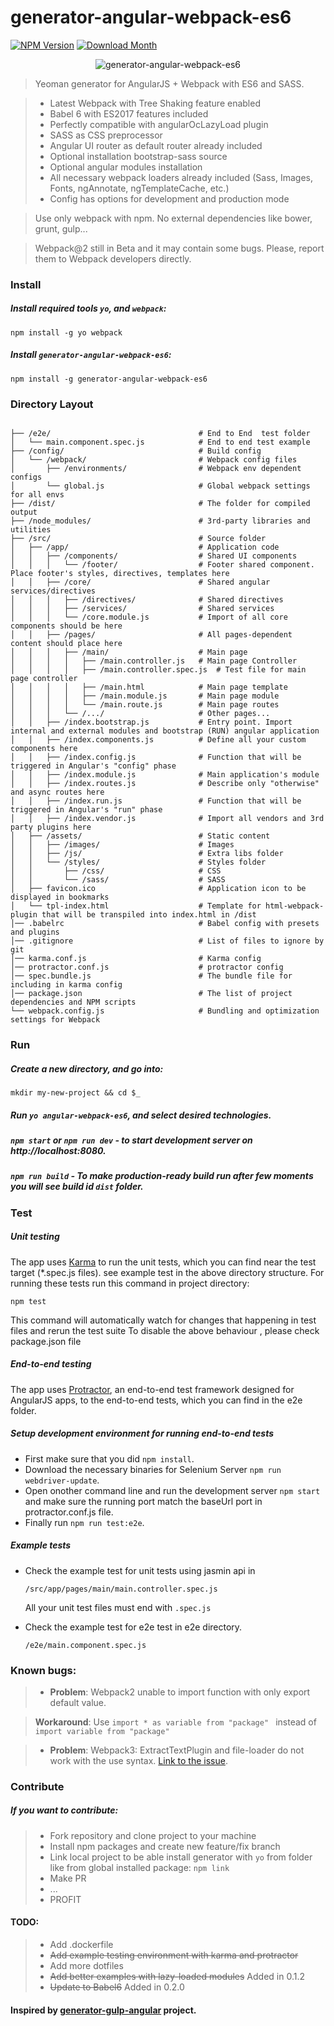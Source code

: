# generator-angular-webpack-es6

[![NPM Version](http://img.shields.io/npm/v/generator-angular-webpack-es6.svg?style=flat-square)](https://www.npmjs.com/package/generator-angular-webpack-es6)
[![Download Month](http://img.shields.io/npm/dm/generator-angular-webpack-es6.svg?style=flat-square)](https://www.npmjs.com/package/generator-angular-webpack-es6)

<div style="text-align:center" align="center">
    <img src="generators/app/angular.png" alt="generator-angular-webpack-es6">
</div>

> Yeoman generator for AngularJS + Webpack with ES6 and SASS.

> * Latest Webpack with Tree Shaking feature enabled
> * Babel 6 with ES2017 features included
> * Perfectly compatible with angularOcLazyLoad plugin
> * SASS as CSS preprocessor
> * Angular UI router as default router already included
> * Optional installation bootstrap-sass source
> * Optional angular modules installation
> * All necessary webpack loaders already included (Sass, Images, Fonts, ngAnnotate, ngTemplateCache, etc.)
> * Config has options for development and production mode

> Use only webpack with npm. No external dependencies like bower, grunt, gulp...

> Webpack@2 still in Beta and it may contain some bugs. Please, report them to Webpack developers directly.

### Install

##### Install required tools `yo`, and `webpack`:
```
npm install -g yo webpack
```

##### Install `generator-angular-webpack-es6`:
```
npm install -g generator-angular-webpack-es6
```

### Directory Layout

```shell

├── /e2e/                                 # End to End  test folder
│   └── main.component.spec.js            # End to end test example
├── /config/                              # Build config
│   └── /webpack/                         # Webpack config files
│       ├── /environments/                # Webpack env dependent configs
│       └── global.js                     # Global webpack settings for all envs
├── /dist/                                # The folder for compiled output
├── /node_modules/                        # 3rd-party libraries and utilities
├── /src/                                 # Source folder
│   ├── /app/                             # Application code
│   │   ├── /components/                  # Shared UI components
│   │   │   └── /footer/                  # Footer shared component. Place footer's styles, directives, templates here
│   │   ├── /core/                        # Shared angular services/directives
│   │   │   ├── /directives/              # Shared directives
│   │   │   ├── /services/                # Shared services
│   │   │   └── /core.module.js           # Import of all core components should be here
│   │   ├── /pages/                       # All pages-dependent content should place here
│   │   │   ├── /main/                    # Main page
│   │   │   │   ├── /main.controller.js   # Main page Controller
│   │   │   │   ├── /main.controller.spec.js  # Test file for main page controller
│   │   │   │   ├── /main.html            # Main page template
│   │   │   │   ├── /main.module.js       # Main page module
│   │   │   │   └── /main.route.js        # Main page routes
│   │   │   └── /.../                     # Other pages...
│   │   ├── /index.bootstrap.js           # Entry point. Import internal and external modules and bootstrap (RUN) angular application
│   │   ├── /index.components.js          # Define all your custom components here
│   │   ├── /index.config.js              # Function that will be triggered in Angular's "config" phase
│   │   ├── /index.module.js              # Main application's module
│   │   ├── /index.routes.js              # Describe only "otherwise" and async routes here
│   │   ├── /index.run.js                 # Function that will be triggered in Angular's "run" phase
│   │   ├── /index.vendor.js              # Import all vendors and 3rd party plugins here
│   ├── /assets/                          # Static content
│   │   ├── /images/                      # Images
│   │   ├── /js/                          # Extra libs folder
│   │   └── /styles/                      # Styles folder
│   │       ├── /css/                     # CSS
│   │       └── /sass/                    # SASS
│   ├── favicon.ico                       # Application icon to be displayed in bookmarks
│   └── tpl-index.html                    # Template for html-webpack-plugin that will be transpiled into index.html in /dist
│── .babelrc                              # Babel config with presets and plugins
│── .gitignore                            # List of files to ignore by git
│── karma.conf.js                         # Karma config
│── protractor.conf.js                    # protractor config
│── spec.bundle.js                        # The bundle file for including in karma config
│── package.json                          # The list of project dependencies and NPM scripts
└── webpack.config.js                     # Bundling and optimization settings for Webpack
```

### Run

##### Create a new directory, and go into:
```
mkdir my-new-project && cd $_
```

##### Run `yo angular-webpack-es6`, and select desired technologies.
##### `npm start` or `npm run dev` - to start development server on http://localhost:8080.
##### `npm run build` - To make production-ready build run  after few moments you will see build id `dist` folder.

### Test
##### Unit testing
The app uses [Karma](http://karma-runner.github.io/2.0/index.html) to run the unit tests, which you can find near the test target (*.spec.js files). see example test in the above directory structure.
For running these tests run this command in project directory:
```
npm test
```
This command will automatically watch for changes that happening in test files
and rerun the test suite
To disable the above behaviour , please check package.json file

##### End-to-end testing
The app uses [Protractor](https://github.com/angular/protractor), an end-to-end test framework designed for AngularJS apps, to the end-to-end tests, which you can find in the e2e folder.

##### Setup development environment for running end-to-end tests
* First make sure that you did `npm install`.
* Download the necessary binaries for Selenium Server `npm run webdriver-update`.
* Open onother command line and run the development server `npm start` and make sure the running port match the baseUrl port in protractor.conf.js file.
* Finally run `npm run test:e2e`.

##### Example tests
* Check the example test for unit tests using jasmin api in
     ```
     /src/app/pages/main/main.controller.spec.js
     ```
    All your unit test files must end with `.spec.js`

* Check the example test for e2e test in e2e directory.
     ```
     /e2e/main.component.spec.js
     ```


### Known bugs:
> * **Problem**: Webpack2 unable to import function with only export default value.

>   **Workaround**: Use ```import * as variable from "package" ``` instead of ```import variable from "package" ```

> * **Problem**: Webpack3: ExtractTextPlugin and file-loader do not work with the use syntax. [Link to the issue](https://github.com/webpack/extract-text-webpack-plugin/issues/275).

### Contribute

##### If you want to contribute:
> * Fork repository and clone project to your machine
> * Install npm packages and create new feature/fix branch
> * Link local project to be able install generator with `yo` from folder like from global installed package:
> ``` npm link ```
> * Make PR
> * ...
> * PROFIT

#### TODO:
> * Add .dockerfile
> * ~~Add example testing environment with karma and protractor~~
> * Add more dotfiles
> * ~~Add better examples with lazy-loaded modules~~ Added in 0.1.2
> * ~~Update to Babel6~~ Added in 0.2.0

#### Inspired by [generator-gulp-angular](https://github.com/Swiip/generator-gulp-angular) project.
